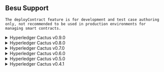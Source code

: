 Besu Support
-----------------

```{note}
The deployContract feature is for development and test case authoring only, not recommended to be used in production environments for managing smart contracts.
```

<details>
  <summary>Hyperledger Cactus v0.9.0</summary>

  | Besu version | deployContract* | invokeContract | runTransaction |
  | --- | :---: | :---: | :---: |
  | Besu 21.1.6 and Orion 21.1.1 | ✅ [test]() | ✅ [test]() | ✅ [test]() |
  | Besu 1.5.1 and Orion 1.6 | ✅ [test]() | ✅ [test]() | ✅ [test]() |

</details>

<details>
  <summary>Hyperledger Cactus v0.8.0</summary>

  | Besu version | deployContract* | invokeContract | runTransaction |
  | --- | :---: | :---: | :---: |
  | Besu 1.5.1 and Orion 1.6 | ✅ [test](https://github.com/hyperledger/cactus/blob/v0.8.0/packages/cactus-plugin-ledger-connector-besu/src/test/typescript/integration/plugin-ledger-connector-besu/deploy-contract/deploy-contract-from-json.test.ts) | ✅ [test](https://github.com/hyperledger/cactus/blob/v0.8.0/packages/cactus-plugin-ledger-connector-besu/src/test/typescript/integration/plugin-ledger-connector-besu/deploy-contract/invoke-contract.test.ts) | ✅ [test](https://github.com/hyperledger/cactus/blob/v0.8.0/packages/cactus-plugin-ledger-connector-besu/src/test/typescript/integration/plugin-ledger-connector-besu/deploy-contract/deploy-contract-from-json.test.ts) |

</details>

<details>
  <summary>Hyperledger Cactus v0.7.0</summary>

  | Besu version | deployContract* | invokeContract | runTransaction |
  | --- | :---: | :---: | :---: |
  | Besu 1.5.1 and Orion 1.6 | ✅ [test](https://github.com/hyperledger/cactus/blob/v0.7.0/packages/cactus-plugin-ledger-connector-besu/src/test/typescript/integration/plugin-ledger-connector-besu/deploy-contract/deploy-contract-from-json.test.ts) | ✅ [test](https://github.com/hyperledger/cactus/blob/v0.7.0/packages/cactus-plugin-ledger-connector-besu/src/test/typescript/integration/plugin-ledger-connector-besu/deploy-contract/invoke-contract.test.ts) | ✅ [test](https://github.com/hyperledger/cactus/blob/v0.7.0/packages/cactus-plugin-ledger-connector-besu/src/test/typescript/integration/plugin-ledger-connector-besu/deploy-contract/deploy-contract-from-json.test.ts) |

</details>

<details>
  <summary>Hyperledger Cactus v0.6.0</summary>

  | Besu version | deployContract* | invokeContract | runTransaction |
  | --- | :---: | :---: | :---: |
  | Besu 1.5.1 and Orion 1.6 | ✅ [test](https://github.com/hyperledger/cactus/blob/v0.6.0/packages/cactus-plugin-ledger-connector-besu/src/test/typescript/integration/plugin-ledger-connector-besu/deploy-contract/deploy-contract-from-json.test.ts) | ✅ [test](https://github.com/hyperledger/cactus/blob/v0.6.0/packages/cactus-plugin-ledger-connector-besu/src/test/typescript/integration/plugin-ledger-connector-besu/deploy-contract/invoke-contract.test.ts) | ✅ [test](https://github.com/hyperledger/cactus/blob/v0.6.0/packages/cactus-plugin-ledger-connector-besu/src/test/typescript/integration/plugin-ledger-connector-besu/deploy-contract/deploy-contract-from-json.test.ts) |

</details>

<details>
  <summary>Hyperledger Cactus v0.5.0</summary>

  | Besu version | deployContract* | invokeContract | runTransaction |
  | --- | :---: | :---: | :---: |
  | Besu 1.5.1 and Orion 1.6 | ✅ [test](https://github.com/hyperledger/cactus/blob/v0.5.0/packages/cactus-plugin-ledger-connector-besu/src/test/typescript/integration/plugin-ledger-connector-besu/deploy-contract/deploy-contract-from-json.test.ts) | ✅ [test](https://github.com/hyperledger/cactus/blob/v0.5.0/packages/cactus-plugin-ledger-connector-besu/src/test/typescript/integration/plugin-ledger-connector-besu/deploy-contract/invoke-contract.test.ts) | ✅ [test](https://github.com/hyperledger/cactus/blob/v0.5.0/packages/cactus-plugin-ledger-connector-besu/src/test/typescript/integration/plugin-ledger-connector-besu/deploy-contract/deploy-contract-from-json.test.ts) |

</details>

<details>
  <summary>Hyperledger Cactus v0.4.1</summary>

  | Besu version | deployContract* | invokeContract | runTransaction |
  | --- | :---: | :---: | :---: |
  | Besu 1.5.1 and Orion 1.6 | ✅ [test](https://github.com/hyperledger/cactus/blob/v0.4.1/packages/cactus-plugin-ledger-connector-besu/src/test/typescript/integration/plugin-ledger-connector-besu/deploy-contract/deploy-contract-from-json.test.ts) | ✅ [test](https://github.com/hyperledger/cactus/blob/v0.4.1/packages/cactus-plugin-ledger-connector-besu/src/test/typescript/integration/plugin-ledger-connector-besu/deploy-contract/invoke-contract-v2.test.ts) | ✅ [test](https://github.com/hyperledger/cactus/blob/v0.4.1/packages/cactus-plugin-ledger-connector-besu/src/test/typescript/integration/plugin-ledger-connector-besu/deploy-contract/deploy-contract-from-json.test.ts) |

</details>

<br>